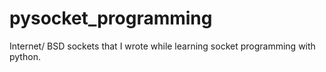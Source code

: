 # pysocket_programming
Internet/ BSD sockets that I wrote while learning socket programming with python.
